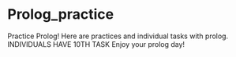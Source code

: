 # Prolog_practice
Practice Prolog!
Here are practices and individual tasks with prolog. INDIVIDUALS HAVE 10TH TASK
Enjoy your prolog day!

